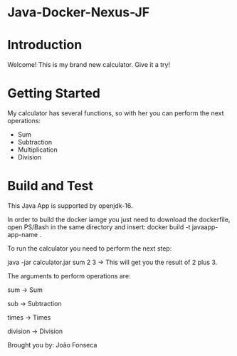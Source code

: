 # Java-Docker-Nexus-JF

# Introduction 
Welcome! 
This is my brand new calculator. Give it a try!

# Getting Started
My calculator has several functions, so with her you can perform the next operations:

- Sum
- Subtraction
- Multiplication
- Division

# Build and Test
This Java App is supported by openjdk-16.

In order to build the docker iamge you just need to download the dockerfile, open PS/Bash in the same directory and insert:
docker build -t javaapp-app-name . 

To run the calculator you need to perform the next step:

java -jar calculator.jar sum 2 3 -> This will get you the result of 2 plus 3.

The arguments to perform operations are:

sum -> Sum

sub -> Subtraction

times -> Times

division -> Division

Brought you by: João Fonseca